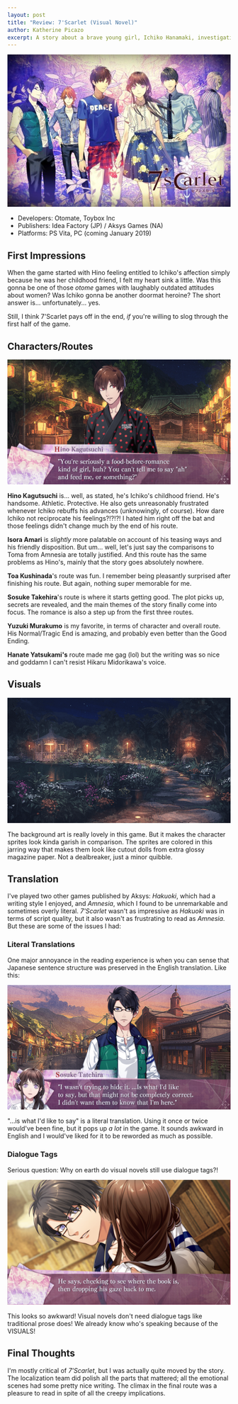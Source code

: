 ```yaml
---
layout: post
title: "Review: 7'Scarlet (Visual Novel)"
author: Katherine Picazo
excerpt: A story about a brave young girl, Ichiko Hanamaki, investigating the disappearance of her brother in the remote town of Okunezato.
---
```

![7-Scarlet Characters](/assets/img/7scarlet.jpg)

- Developers: Otomate, Toybox Inc 
- Publishers: Idea Factory (JP) / Aksys Games (NA) 
- Platforms: PS Vita, PC (coming January 2019) 

## First Impressions
When the game started with Hino feeling entitled to Ichiko's affection simply because he was her childhood friend, I felt my heart sink a little. Was this gonna be one of those *otome* games with laughably outdated attitudes about women? Was Ichiko gonna be another doormat heroine? The short answer is... unfortunately... yes. 

Still, I think 7'Scarlet pays off in the end, *if* you're willing to slog through the first half of the game.

## Characters/Routes

![7-Scarlet Hino](/assets/img/hino.png)

**Hino Kagutsuchi** is... well, as stated, he's Ichiko's childhood friend. He's handsome. Athletic. Protective. He also gets unreasonably frustrated whenever Ichiko rebuffs his advances (unknowingly, of course). How dare Ichiko not reciprocate his feelings?!?!?! I hated him right off the bat and those feelings didn't change much by the end of his route. 

**Isora Amari** is *slightly* more palatable on account of his teasing ways and his friendly disposition. But um... well, let's just say the comparisons to Toma from Amnesia are totally justified. And this route has the same problems as Hino's, mainly that the story goes absolutely nowhere. 

**Toa Kushinada**'s route was fun. I remember being pleasantly surprised after finishing his route. But again, nothing super memorable for me. 

**Sosuke Takehira**'s route is where it starts getting good. The plot picks up, secrets are revealed, and the main themes of the story finally come into focus. The romance is also a step up from the first three routes.

**Yuzuki Murakumo** is my favorite, in terms of character and overall route. His Normal/Tragic End is amazing, and probably even better than the Good Ending. 

**Hanate Yatsukami's** route made me gag (lol) but the writing was so nice and goddamn I can't resist Hikaru Midorikawa's voice.   

## Visuals

![7-Scarlet Garden](/assets/img/garden-night.png)

The background art is really lovely in this game. But it makes the character sprites look kinda garish in comparison. The sprites are colored in this jarring way that makes them look like cutout dolls from extra glossy magazine paper. Not a dealbreaker, just a minor quibble. 

## Translation

I've played two other games published by Aksys: *Hakuoki*, which had a writing style I enjoyed, and *Amnesia*, which I found to be unremarkable and sometimes overly literal. *7'Scarlet* wasn't as impressive as *Hakuoki* was in terms of script quality, but it also wasn't as frustrating to read as *Amnesia*. But these are some of the issues I had:

### Literal Translations

One major annoyance in the reading experience is when you can sense that Japanese sentence structure was preserved in the English translation. Like this: 

![7-Scarlet Literal Translation Example](/assets/img/is-what-id-like-to-say.png)

"...is what I'd like to say" is a literal translation. Using it once or twice would've been fine, but it pops up *a lot* in the game. It sounds awkward in English and I would've liked for it to be reworded as much as possible. 

### Dialogue Tags
Serious question: Why on earth do visual novels still use dialogue tags?!

![7-Scarlet Dialogue Tags](/assets/img/he-says.png)

This looks so awkward! Visual novels don't need dialogue tags like traditional prose does! We already know who's speaking because of the VISUALS! 

## Final Thoughts
I'm mostly critical of *7'Scarlet*, but I was actually quite moved by the story. The localization team did polish all the parts that mattered; all the emotional scenes had some pretty nice writing. The climax in the final route was a pleasure to read in spite of all the creepy implications. 